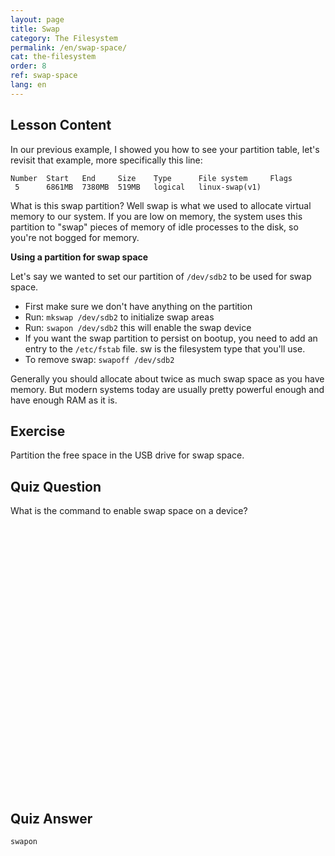 ```yaml
---
layout: page
title: Swap
category: The Filesystem
permalink: /en/swap-space/
cat: the-filesystem
order: 8
ref: swap-space
lang: en
---
```


## Lesson Content

In our previous example, I showed you how to see your partition table, let's revisit that example, more specifically this line:

```
Number  Start   End     Size    Type      File system     Flags
 5      6861MB  7380MB  519MB   logical   linux-swap(v1)
```

What is this swap partition? Well swap is what we used to allocate virtual memory to our system. If you are low on memory, the system uses this partition to "swap" pieces of memory of idle processes to the disk, so you're not bogged for memory.

**Using a partition for swap space**  

Let's say we wanted to set our partition of `/dev/sdb2` to be used for swap space. 

* First make sure we don't have anything on the partition
* Run: `mkswap /dev/sdb2` to initialize swap areas
* Run: `swapon /dev/sdb2` this will enable the swap device
* If you want the swap partition to persist on bootup, you need to add an entry to the `/etc/fstab` file. sw is the filesystem type that you'll use.
* To remove swap: `swapoff /dev/sdb2`

Generally you should allocate about twice as much swap space as you have memory. But modern systems today are usually pretty powerful enough and have enough RAM as it is.

## Exercise

Partition the free space in the USB drive for swap space.

## Quiz Question

What is the command to enable swap space on a device?  
<br /><br /><br /><br /><br /><br /><br /><br /><br /><br /><br /><br /><br /><br /><br /><br /><br /><br /><br /><br /><br /><br /><br /><br /><br /><br /> 
## Quiz Answer

`swapon`
